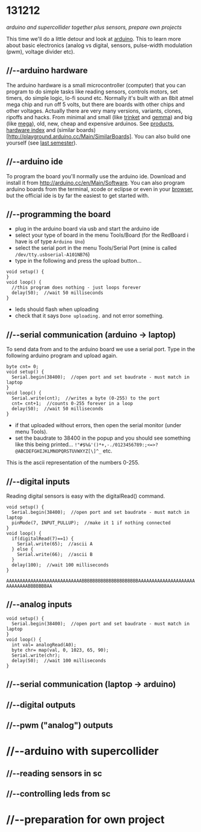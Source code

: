 131212
======

_arduino and supercollider together plus sensors, prepare own projects_

This time we'll do a little detour and look at [arduino](http://arduino.cc). This to learn more about basic electronics (analog vs digital, sensors, pulse-width modulation (pwm), voltage divider etc).

//--arduino hardware
--------------------
The arduino hardware is a small microcontroller (computer) that you can program to do simple tasks like reading sensors, controls motors, set timers, do simple logic, lo-fi sound etc. Normally it's built with an 8bit atmel mega chip and run off 5 volts, but there are boards with other chips and other voltages.
Actually there are very many versions, variants, clones, ripoffs and hacks. From minimal and small (like [trinket](http://www.adafruit.com/products/1501) and [gemma](http://www.adafruit.com/products/1222)) and big (like [mega](http://arduino.cc/en/Main/ArduinoBoardMega2560)), old, new, cheap and expensive arduinos. See [products](http://arduino.cc/en/Main/Products), [hardware index](http://arduino.cc/en/Main/Boards) and (similar boards)[http://playground.arduino.cc/Main/SimilarBoards]. You can also build one yourself (see [last semester](https://github.com/redFrik/udk09-Bits_and_Pieces/tree/master/udk130516)).

//--arduino ide
---------------
To program the board you'll normally use the arduino ide. Download and install it from <http://arduino.cc/en/Main/Software>.
You can also program arduino boards from the terminal, xcode or eclipse or even in your [browser](http://codebender.cc), but the official ide is by far the easiest to get started with.

//--programming the board
-------------------------

* plug in the arduino board via usb and start the arduino ide
* select your type of board in the menu Tools/Board (for the RedBoard i have is of type `Arduino Uno`)
* select the serial port in the menu Tools/Serial Port (mine is called `/dev/tty.usbserial-A101NB76`)
* type in the following and press the upload button...

```
void setup() {
}
void loop() {
  //this program does nothing - just loops forever
  delay(50);  //wait 50 milliseconds
}
```

* leds should flash when uploading
* check that it says `Done uploading.` and not error something.

//--serial communication (arduino -> laptop)
--------------------------------------------
To send data from and to the arduino board we use a serial port. Type in the following arduino program and upload again.

```
byte cnt= 0;
void setup() {
  Serial.begin(38400);  //open port and set baudrate - must match in laptop
}
void loop() {
  Serial.write(cnt);  //writes a byte (0-255) to the port
  cnt= cnt+1;  //counts 0-255 forever in a loop
  delay(50);  //wait 50 milliseconds
}
```

* if that uploaded without errors, then open the serial monitor (under menu Tools).
* set the baudrate to 38400 in the popup and you should see something like this being printed...
`!"#$%&'()*+,-./0123456789:;<=>?@ABCDEFGHIJKLMNOPQRSTUVWXYZ[\]^_` etc.

This is the ascii representation of the numbers 0-255.

//--digital inputs
------------------
Reading digital sensors is easy with the digitalRead() command. 

```
void setup() {
  Serial.begin(38400);  //open port and set baudrate - must match in laptop
  pinMode(7, INPUT_PULLUP);  //make it 1 if nothing connected
}
void loop() {
  if(digitalRead(7)==1) {
    Serial.write(65);  //ascii A
  } else {
    Serial.write(66);  //ascii B
  }
  delay(100);  //wait 100 milliseconds
}
```

`AAAAAAAAAAAAAAAAAAAAAAAAAAAABBBBBBBBBBBBBBBBBBBBBAAAAAAAAAAAAAAAAAAAAAAAAAAAAABBBBBBBAA`

//--analog inputs
-----------------

```
void setup() {
  Serial.begin(38400);  //open port and set baudrate - must match in laptop
}
void loop() {
  int val= analogRead(A0);
  byte chr= map(val, 0, 1023, 65, 90);
  Serial.write(chr);
  delay(50);  //wait 100 milliseconds
}
```

//--serial communication (laptop -> arduino)
--------------------------------------------

//--digital outputs
-------------------

//--pwm ("analog") outputs
--------------------------

//--arduino with supercollider
==============================

//--reading sensors in sc
-------------------------

//--controlling leds from sc
----------------------------

//--preparation for own project
===============================

